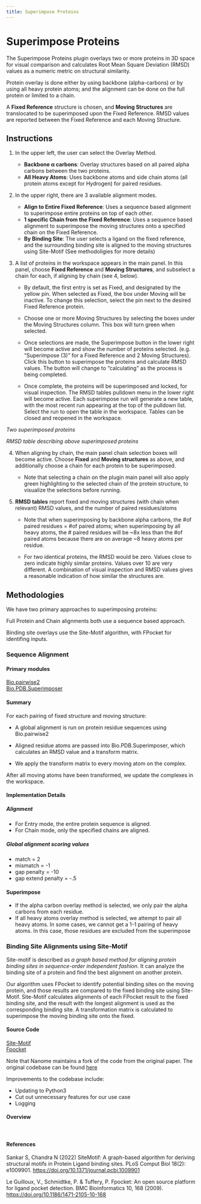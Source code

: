 ```yaml
---
title: Superimpose Proteins
---
```


# Superimpose Proteins

The Superimpose Proteins plugin overlays two or more proteins in 3D space for visual comparison and calculates Root Mean Square Deviation (RMSD) values as a numeric metric on structural similarity.   

Protein overlay is done either by using backbone (alpha-carbons) or by using all heavy protein atoms; and the alignment can be done on the full protein or limited to a chain.

A **Fixed Reference** structure is chosen, and **Moving Structures** are translocated to be superimposed upon the Fixed Reference. RMSD values are reported between the Fixed Reference and each Moving Structure.

## Instructions

<vimg src="plugins-page/superimpose_menu.png" />

1. In the upper left, the user can select the Overlay Method.
    -   **Backbone α carbons**: Overlay structures based on all paired alpha carbons between the two proteins.
    -   **All Heavy Atoms**: Uses backbone atoms and side chain atoms (all protein atoms except for Hydrogen) for paired residues.

2. In the upper right, there are 3 available alignment modes.
    -   **Align to Entire Fixed Reference**: Uses a sequence based alignment to superimpose entire proteins on top of each other.
    -   **1 specific Chain from the Fixed Reference**: Uses a sequence based  alignment to superimpose the moving structures onto a specified chain on the Fixed Reference.
    -   **By Binding Site**: The user selects a ligand on the fixed reference, and the surrounding binding site is aligned to the moving structures using Site-Motif (See methodoligies for more details)

3. A list of proteins in the workspace appears in the main panel.  In this panel, choose **Fixed Reference** and **Moving Structures**, and subselect a chain for each, if aligning by chain (see 4, below).
    - By default, the first entry is set as Fixed, and designated by the yellow pin. When selected as Fixed, the box under Moving will be inactive.  To change this selection, select the pin next to the desired Fixed Reference protein.

    - Choose one or more Moving Structures by selecting the boxes under the Moving Structures column.  This box will turn green when selected.  
    
    - Once selections are made, the Superimpose button in the lower right will become active and show the number of proteins selected.  (e.g. “Superimpose (3)” for a Fixed Reference and 2 Moving Structures).  Click this button to superimpose the proteins and calculate RMSD values.   The button will change to “calculating” as the process is being completed.  
    
    - Once complete, the proteins will be superimposed and locked, for visual inspection.  The RMSD tables pulldown menu in the lower right will become active.   Each superimpose run will generate a new table, with the most recent run appearing at the top of the pulldown list.  Select the run to open the table in the workspace.  Tables can be closed and reopened in the workspace.

<vimg src="plugins-page/superimpose_protein.png" />
<em>Two superimposed proteins</em>
<p></p>

<vimg src="plugins-page/superimpose_rmsd_menu.png" />
<em>RMSD table describing above superimposed proteins </em>


4. When aligning by chain, the main panel chain selection boxes will become active. 
Choose **Fixed** and **Moving structures** as above, and additionally choose a chain for each protein to be superimposed.  
    
    - Note that selecting a chain on the plugin main panel will also apply green highlighting to the selected chain of the protein structure, to visualize the selections before running.

<vimg src="plugins-page/superimpose_menu_2.png" />
<vimg src="plugins-page/superimpose_rmsd_menu_2.png" />

5. **RMSD tables** report fixed and moving structures (with chain when relevant) RMSD values, and the number of paired residues/atoms
    
    - Note that when superimposing by backbone alpha carbons, the #of paired residues = #of paired atoms;  when superimposing by all heavy atoms, the # paired residues will be ~8x less than the #of paired atoms because there are on average ~8 heavy atoms per residue.
    
    - For two identical proteins, the RMSD would be zero.  Values close to zero indicate highly similar proteins.  Values over 10 are very different.  A combination of visual inspection and RMSD values gives a reasonable indication of how similar the structures are.


## Methodologies

We have two primary approaches to superimposing proteins:

Full Protein and Chain alignments both use a sequence based approach.

Binding site overlays use the Site-Motif algorithm, with FPocket for identifing inputs.

### Sequence Alignment

#### Primary modules
[Bio.pairwise2](https://biopython.org/docs/1.75/api/Bio.pairwise2.html#module-Bio.pairwise2) <br>
[Bio.PDB.Superimposer](https://biopython.org/docs/1.75/api/Bio.PDB.Superimposer.html#module-Bio.PDB.Superimposer)

#### Summary
For each pairing of fixed structure and moving structure:
- A global alignment is run on protein residue sequences using Bio.pairwise2

- Aligned residue atoms are passed into Bio.PDB.Superimposer, which calculates an RMSD value and a transform matrix.

- We apply the transform matrix to every moving atom on the complex.

After all moving atoms have been transformed, we update the complexes in the workspace.

#### Implementation Details

##### Alignment
- For Entry mode, the entire protein sequence is aligned.
- For Chain mode, only the specified chains are aligned.

##### Global alignment scoring values
- match = 2
- mismatch = -1
- gap penalty = -10
- gap extend penalty = -.5

#### Superimpose
- If the alpha carbon overlay method is selected, we only pair the alpha carbons from each residue.
- If all heavy atoms overlay method is selected, we attempt to pair all heavy atoms. In some cases, we cannot get a 1-1 pairing of heavy atoms. In this case, those residues are excluded from the superimpose

### Binding Site Alignments using Site-Motif
Site-motif is described as *a graph based method for aligning protein binding sites in sequence-order independent fashion*. It can analyze the binding site of a protein and find the best alignment on another protein.

Our algorithm uses FPocket to identify potential binding sites on the moving protein, and those results are compared to the fixed binding site using Site-Motif. Site-Motif calculates alignments of each FPocket result to the fixed binding site, and the result with the longest alignment is used as the corresponding binding site. A transformation matrix is calculated to superimpose the moving binding site onto the fixed.

#### Source Code
[Site-Motif](https://github.com/nanome-ai/site-motif)<br>
[Fpocket](https://github.com/Discngine/fpocket)

Note that Nanome maintains a fork of the code from the original paper.
The original codebase can be found [here](https://github.com/santhoshgits/MAPP-3D)

Improvements to the codebase include:
- Updating to Python3
- Cut out unnecessary features for our use case
- Logging

#### Overview
<br>
<vimg src="plugins-page/superimpose_binding_site_diagram.png" />

#### References
Sankar S, Chandra N (2022) SiteMotif: A graph-based algorithm for deriving structural motifs in Protein Ligand binding sites. PLoS Comput Biol 18(2): e1009901. https://doi.org/10.1371/journal.pcbi.1009901

Le Guilloux, V., Schmidtke, P. & Tuffery, P. Fpocket: An open source platform for ligand pocket detection. BMC Bioinformatics 10, 168 (2009). https://doi.org/10.1186/1471-2105-10-168

